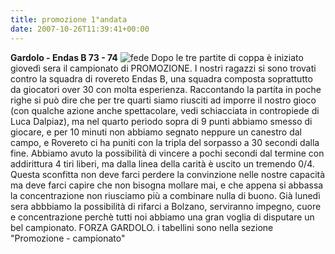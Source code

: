 ```yaml
---
title: promozione 1°andata
date: 2007-10-26T11:39:41+00:00
---
```

**Gardolo - Endas B 73 - 74**
![fede](/images/articoli/federico-pederzolli.jpg) Dopo le tre partite di coppa è iniziato giovedì sera il campionato di PROMOZIONE. I nostri ragazzi si sono trovati contro la squadra di rovereto Endas B, una squadra composta soprattutto da giocatori over 30 con molta esperienza. Raccontando la partita in poche righe si può dire che per tre quarti siamo riusciti ad imporre il nostro gioco (con qualche azione anche spettacolare, vedi schiacciata in contropiede di Luca Dalpiaz), ma nel quarto periodo sopra di 9 punti abbiamo smesso di giocare, e per 10 minuti non abbiamo segnato neppure un canestro dal campo, e Rovereto ci ha puniti con la tripla del sorpasso a 30 secondi dalla fine. Abbiamo avuto la possibilità di vincere a pochi secondi dal termine con addirittura 4 tiri liberi, ma dalla linea della carità è uscito un tremendo 0/4. Questa sconfitta non deve farci perdere la convinzione nelle nostre capacità ma deve farci capire che non bisogna mollare mai, e che appena si abbassa la concentrazione non riusciamo più a combinare nulla di buono. Già lunedì sera abbbiamo la possibilità di rifarci a Bolzano, serviranno impegno, cuore e concentrazione perchè tutti noi abbiamo una gran voglia di disputare un bel campionato. FORZA GARDOLO. i tabellini sono nella sezione "Promozione - campionato"